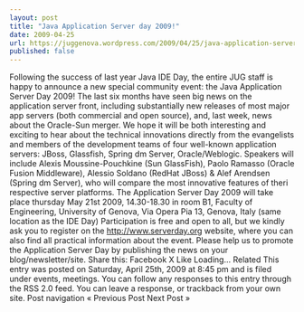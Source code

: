 ```yaml
---
layout: post
title: "Java Application Server day 2009!"
date: 2009-04-25
url: https://juggenova.wordpress.com/2009/04/25/java-application-server-day-2009/
published: false 
---
```


Following the success of last year Java IDE Day, the entire JUG staff is happy to announce a new special community event: the Java Application Server Day 2009! The last six months have seen big news on the application server front, including substantially new releases of most major app servers (both commercial and open source), and, last week, news about the Oracle-Sun merger. We hope it will be both interesting and exciting to hear about the technical innovations directly from the evangelists and members of the development teams of four well-known application servers: JBoss, Glassfish, Spring dm Server, Oracle/Weblogic. Speakers will include Alexis Moussine-Pouchkine (Sun GlassFish), Paolo Ramasso (Oracle Fusion Middleware), Alessio Soldano (RedHat JBoss) & Alef Arendsen (Spring dm Server), who will compare the most innovative features of theri respective server platforms. The Application Server Day 2009 will take place thursday May 21st 2009, 14.30-18.30 in room B1, Faculty of Engineering, University of Genova, Via Opera Pia 13, Genova, Italy (same location as the IDE Day) Participation is free and open to all, but we kindly ask you to register on the http://www.serverday.org website, where you can also find all practical information about the event. Please help us to promote the Application Server Day by publishing the news on your blog/newsletter/site. Share this: Facebook X Like Loading... Related This entry was posted on Saturday, April 25th, 2009 at 8:45 pm and is filed under events, meetings. You can follow any responses to this entry through the RSS 2.0 feed. You can leave a response, or trackback from your own site. Post navigation « Previous Post Next Post »
